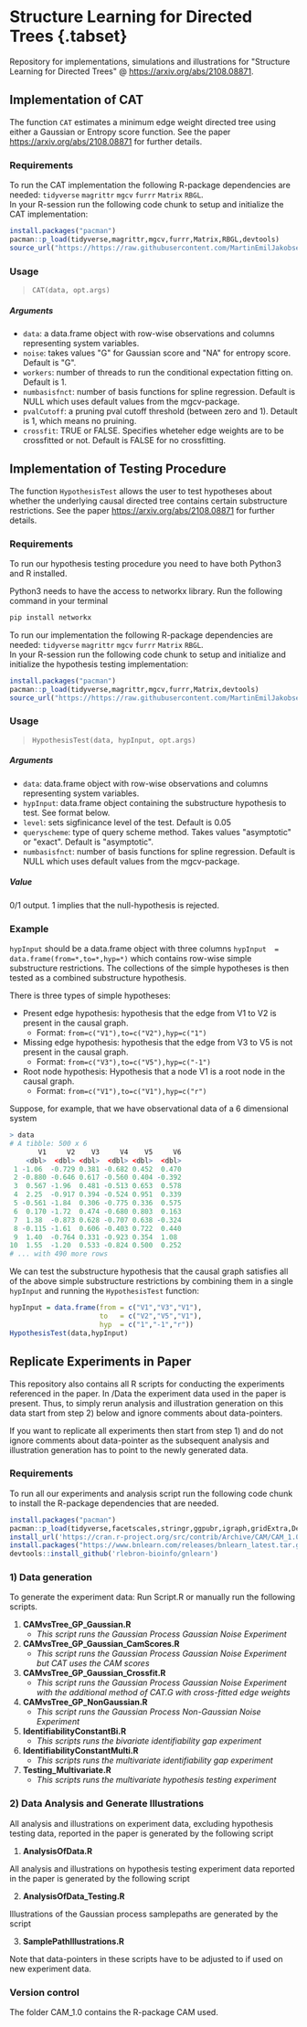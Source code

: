 # Structure Learning for Directed Trees  {.tabset}
Repository for implementations, simulations and illustrations for "Structure Learning for Directed Trees" @ https://arxiv.org/abs/2108.08871. 


## Implementation of CAT 

The function `CAT` estimates a minimum edge weight directed tree using either a Gaussian or Entropy score function.
See the paper https://arxiv.org/abs/2108.08871 for further details.

### Requirements
To run the CAT implementation the following R-package dependencies are needed: `tidyverse` `magrittr` `mgcv`  `furrr`  `Matrix` `RBGL`.  
In your R-session run the following code chunk to setup and initialize the CAT implementation:

```R
install.packages("pacman")
pacman::p_load(tidyverse,magrittr,mgcv,furrr,Matrix,RBGL,devtools)
source_url("https://https://raw.githubusercontent.com/MartinEmilJakobsen/CAT/main/CAT.R")
```

### Usage

>`CAT(data, opt.args)`

##### Arguments
* `data`: a data.frame object with row-wise observations and columns representing system variables.
* `noise`: takes values "G" for Gaussian score and "NA" for entropy score. Default is "G".
* `workers`: number of threads to run the conditional expectation fitting on. Default is 1.
* `numbasisfnct`: number of basis functions for spline regression. Default is NULL which uses default values from the mgcv-package.
* `pvalCutoff`: a pruning pval cutoff threshold (between zero and 1). Detault is 1, which means no pruining.
* `crossfit`: TRUE or FALSE. Specifies wheteher edge weights are to be crossfitted or not. Default is FALSE for no crossfitting.


## Implementation of Testing Procedure

The function `HypothesisTest` allows the user to test hypotheses about whether the underlying causal directed tree contains certain substructure restrictions. See the paper https://arxiv.org/abs/2108.08871 for further details.

### Requirements
To run our hypothesis testing procedure you need to have both Python3 and R installed.

Python3 needs to have the access to networkx library.
Run the following command in your terminal
```bash
pip install networkx
```
To run our implementation the following R-package dependencies are needed: `tidyverse` `magrittr` `mgcv`  `furrr`  `Matrix` `RBGL`.  
In your R-session run the following code chunk to setup and initialize and initialize the hypothesis testing implementation:

```R
install.packages("pacman")
pacman::p_load(tidyverse,magrittr,mgcv,furrr,Matrix,devtools)
source_url("https://https://raw.githubusercontent.com/MartinEmilJakobsen/CAT/main/CAT.R")
```

### Usage

>`HypothesisTest(data, hypInput, opt.args)`

##### Arguments
* `data`: data.frame object with row-wise observations and columns representing system variables.
* `hypInput`: data.frame object containing the substructure hypothesis to test. See format below.
* `level`: sets sigfinicance level of the test. Default is 0.05
* `queryscheme`: type of query scheme method. Takes values "asymptotic" or "exact". Default is "asymptotic".
* `numbasisfnct`: number of basis functions for spline regression. Default is NULL which uses default values from the mgcv-package.

##### Value
0/1 output. 1 implies that the null-hypothesis is rejected.

### Example

`hypInput` should be a data.frame object with three columns `hypInput  = data.frame(from=*,to=*,hyp=*)`
which contains row-wise simple substructure restrictions. The collections of the simple hypotheses is then tested as a combined substructure hypothesis.

There is three types of simple hypotheses:

* Present edge hypothesis: hypothesis that the edge from V1 to V2 is present in the causal graph. 
    * Format: `from=c("V1"),to=c("V2"),hyp=c("1")`
* Missing edge hypothesis: hypothesis that the edge from V3 to V5 is not present in the causal graph. 
    * Format: `from=c("V3"),to=c("V5"),hyp=c("-1")`
* Root node hypothesis: Hypothesis that a node V1 is a root node in the causal graph. 
    * Format: `from=c("V1"),to=c("V1"),hyp=c("r")`
    

Suppose, for example, that we have observational data of a 6 dimensional system
```R
> data
# A tibble: 500 x 6
       V1     V2    V3     V4    V5     V6
    <dbl>  <dbl> <dbl>  <dbl> <dbl>  <dbl>
 1 -1.06  -0.729 0.381 -0.682 0.452  0.470
 2 -0.880 -0.646 0.617 -0.560 0.404 -0.392
 3  0.567 -1.96  0.481 -0.513 0.653  0.578
 4  2.25  -0.917 0.394 -0.524 0.951  0.339
 5 -0.561 -1.84  0.306 -0.775 0.336  0.575
 6  0.170 -1.72  0.474 -0.680 0.803  0.163
 7  1.38  -0.873 0.628 -0.707 0.638 -0.324
 8 -0.115 -1.61  0.606 -0.403 0.722  0.440
 9  1.40  -0.764 0.331 -0.923 0.354  1.08 
10  1.55  -1.20  0.533 -0.824 0.500  0.252
# ... with 490 more rows
```
    
We can test the substructure hypothesis that the causal graph satisfies all of the above simple substructure restrictions by combining them in a single `hypInput` and running the `HypothesisTest` function:

```R
hypInput = data.frame(from = c("V1","V3","V1"),
                      to   = c("V2","V5","V1"),
                      hyp  = c("1","-1","r"))
HypothesisTest(data,hypInput)
```

## Replicate Experiments in Paper

This repository also contains all R scripts for conducting the experiments referenced in the paper. In /Data the experiment data used in the paper is present. Thus, to simply rerun analysis and illustration generation on this data start from step 2) below and ignore comments about data-pointers.

If you want to replicate all experiments then start from step 1) and do not ignore comments about data-pointer as the subsequent analysis and illustration generation has to point to the newly generated data.


### Requirements
To run all our experiments and analysis script run the following code chunk to install the R-package dependencies that are needed.

```R
install.packages("pacman")
pacman::p_load(tidyverse,facetscales,stringr,ggpubr,igraph,gridExtra,DescTools,IndepTest,mgcv,furrr,RBGL,pcalg,SID,Matrix,readxl,xtable,latex2exp,glmnet,mboost,kableExtra,Rcpp,devtools)
install_url('https://cran.r-project.org/src/contrib/Archive/CAM/CAM_1.0.tar.gz')
install.packages("https://www.bnlearn.com/releases/bnlearn_latest.tar.gz", repos = NULL, type = "source")
devtools::install_github('rlebron-bioinfo/gnlearn')
```


### 1) Data generation 


To generate the experiment data: Run Script.R or manually run the following scripts. 

1. **CAMvsTree_GP_Gaussian.R**
    * *This script runs the Gaussian Process Gaussian Noise Experiment*
2. **CAMvsTree_GP_Gaussian_CamScores.R**
    * *This script runs the Gaussian Process Gaussian Noise Experiment but CAT uses the CAM scores*
3. **CAMvsTree_GP_Gaussian_Crossfit.R**
    * *This script runs the Gaussian Process Gaussian Noise Experiment with the additional method of CAT.G with cross-fitted edge weights*    
4. **CAMvsTree_GP_NonGaussian.R**
    * *This script runs the Gaussian Process Non-Gaussian Noise Experiment*
5. **IdentifiabilityConstantBi.R**
    * *This scripts runs the bivariate identifiability gap experiment*
6. **IdentifiabilityConstantMulti.R**
    * *This scripts runs the multivariate identifiability gap experiment*
6. **Testing_Multivariate.R**
    * *This scripts runs the multivariate hypothesis testing experiment*

###

### 2) Data Analysis and Generate Illustrations

All analysis and illustrations on experiment data, excluding hypothesis testing data, reported in the paper is generated by the following script

1. **AnalysisOfData.R**

All analysis and illustrations on hypothesis testing experiment data reported in the paper is generated by the following script

2. **AnalysisOfData_Testing.R**

Illustrations of the Gaussian process samplepaths are generated by the script

3. **SamplePathIllustrations.R**

Note that data-pointers in these scripts have to be adjusted to if used on new experiment data.


### Version control
The folder CAM_1.0 contains the R-package CAM used.
